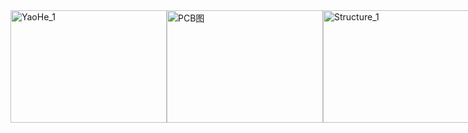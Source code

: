<div style="display: flex; justify-content: space-between;">
  <img src="https://github.com/user-attachments/assets/84ba6958-55f1-4fe2-bd28-26caaaa513f2" alt="YaoHe_1" width="250" height="180">
  <img src="https://github.com/user-attachments/assets/49347be2-cce8-4002-9f54-edaaf900e711" alt="PCB图" width="250" height="180">
  <img src="https://github.com/user-attachments/assets/060be789-ee28-4593-9dc7-a3294c5c7a3a" alt="Structure_1" width="250" height="180">
  <img src="https://github.com/user-attachments/assets/f7e5a386-7b0f-4f2d-82aa-f1d501394e60" alt="微信图片_20250415170856" width="250" height="350">
</div>

